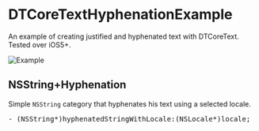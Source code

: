 DTCoreTextHyphenationExample
============================

An example of creating justified and hyphenated text with DTCoreText. Tested over iOS5+.

![Example](http://brovador.github.io/DTCoreTextHyphenationExample/hyphens-example.png)

NSString+Hyphenation
--------------------

Simple <code>NSString</code> category that hyphenates his text using a selected locale.

<pre>
- (NSString*)hyphenatedStringWithLocale:(NSLocale*)locale;
</pre>


